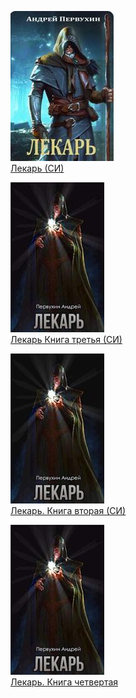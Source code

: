 ![](Лекарь%20(СИ).jpg)  
[Лекарь (СИ)](Лекарь%20(СИ).txt)

![](Лекарь%20Книга%20третья%20(СИ).jpg)  
[Лекарь Книга третья (СИ)](Лекарь%20Книга%20третья%20(СИ).txt)

![](Лекарь.%20Книга%20вторая%20(СИ).jpg)  
[Лекарь. Книга вторая (СИ)](Лекарь.%20Книга%20вторая%20(СИ).txt)

![](Лекарь.%20Книга%20четвертая.jpg)  
[Лекарь. Книга четвертая](Лекарь.%20Книга%20четвертая.txt)
